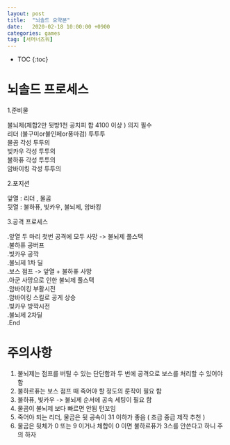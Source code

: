 ```yaml
---
layout: post
title:  "뇌솔드 요약본"
date:   2020-02-18 10:00:00 +0900
categories: games 
tag: [서머너즈워]
---
```


* TOC
{:toc}

# 뇌솔드 프로세스
1.준비물

불뇌제(체합2만 뒷방1천 공치피 합 4100 이상 ) 의지 필수 <br/>
리더 (불구미or불인페or풍마검) 투투투 <br/>
물곰 각성 투투의 <br/>
빛카우 각성 투투의 <br/>
불하퓨 각성 투투의 <br/>
암바이킹 각성 투투의 <br/>

2.포지션

앞열 : 리더 , 물곰 <br/>
뒷열 : 불하퓨, 빛카우, 불뇌제, 암바킹

3.공격 프로세스

.앞열 두 마리 첫번 공격에 모두 사망 -> 불뇌제 풀스택 <br/>
.불하퓨 공버프 <br/>
.빛카우 공깍 <br/> 
.불뇌제 1차 딜 <br/>
.보스 점프 -> 앞열 + 불하퓨 사망 <br/>
.아군 사망으로 인한 불뇌제 풀스택 <br/>
.암바이킹 부활시전 <br/>
.암바이킹 스킬로 공게 상승 <br/>
.빛카우 방깍시전 <br/>
.불뇌제 2차딜 <br/>
.End

# 주의사항

1. 불뇌제는 점프를 버틸 수 있는 단단함과 두 번에 공격으로 보스를 처리할 수 있어야 함
2. 불하르퓨는 보스 점프 때 죽어야 할 정도의 룬작이 필요 함
3. 불하퓨, 빛카우 -> 불뇌제 순서에 공속 세팅이 필요 함
4. 물곰이 불뇌제 보다 빠르면 안됨 턴꼬임
5. 죽어야 되는 리더, 물곰은 뒷 공속이 31 이하가 좋음 ( 초급 중급 제작 추천 )
6. 물곰은 뒷체가 0 또는 9 이거나 체합이 0 이면 불하르퓨가 3스를 안쓴다고 하니 주의 하자